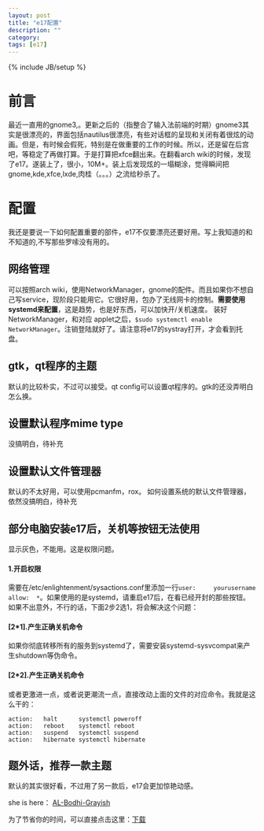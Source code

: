 ```yaml
---
layout: post
title: "e17配置"
description: ""
category: 
tags: [e17]
---
```

{% include JB/setup %}

# 前言
最近一直用的gnome3,。更新之后的（指整合了输入法前端的时期）gnome3其实是很漂亮的，界面包括nautilus很漂亮，有些对话框的呈现和关闭有着很炫的动画。但是，有时候会假死，特别是在做重要的工作的时候。所以，还是留在后宫吧，等稳定了再做打算。于是打算把xfce翻出来。在翻看arch wiki的时候，发现了e17。遂装上了，很小，10M+。装上后发现炫的一塌糊涂，觉得瞬间把gnome,kde,xfce,lxde,肉桂（。。。）之流给秒杀了。
# 配置
我还是要说一下如何配置重要的部件，e17不仅要漂亮还要好用。写上我知道的和不知道的,不写那些罗嗦没有用的。
## 网络管理
可以按照arch wiki，使用NetworkManager，gnome的配件。而且如果你不想自己写service，现阶段只能用它。它很好用，包办了无线网卡的控制。__需要使用systemd来配置__，这是趋势，也是好东西，可以加快开/关机速度。
装好NetworkManager，和对应 applet之后，`$sudo systemctl enable NetworkManager`。注销登陆就好了。请注意将e17的systray打开，才会看到托盘。
## gtk，qt程序的主题
默认的比较朴实，不过可以接受。qt config可以设置qt程序的。gtk的还没弄明白怎么换。
## 设置默认程序mime type
没搞明白，待补充
## 设置默认文件管理器
默认的不太好用，可以使用pcmanfm，rox。
如何设置系统的默认文件管理器，依然没搞明白，待补充
## 部分电脑安装e17后，关机等按钮无法使用
显示灰色，不能用。这是权限问题。
#### 1.开启权限
需要在/etc/enlightenment/sysactions.conf里添加一行`user:     yourusername  allow:  *`。如果使用的是systemd，请重启e17后，在看已经开封的那些按钮。如果不出意外，不行的话，下面2步2选1，将会解决这个问题：
#### [2*1].产生正确关机命令
如果你彻底转移所有的服务到systemd了，需要安装systemd-sysvcompat来产生shutdown等伪命令。
#### [2*2].产生正确关机命令
或者更激进一点，或者说更潮流一点，直接改动上面的文件的对应命令。我就是这么干的：

    action:   halt      systemctl poweroff
    action:   reboot    systemctl reboot
    action:   suspend   systemctl suspend
    action:   hibernate systemctl hibernate
    
## 题外话，推荐一款主题
默认的其实很好看，不过用了另一款后，e17会更加惊艳动感。

she is here：
[AL-Bodhi-Grayish](http://exchange.enlightenment.org/theme/show/2649)

为了节省你的时间，可以直接点击这里：[下载](http://exchange.enlightenment.org/theme/get/2649)
